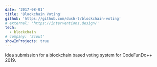 ```yaml
---
date: '2017-08-01'
title: 'Blockchain Voting'
github: 'https://github.com/dush-t/blockchain-voting'
# external: 'https://interventions.design/'
tech:
  - blockchain
# company: 'Scout'
showInProjects: true
---
```


Idea submission for a blockchain based voting system for CodeFunDo++ 2019.
